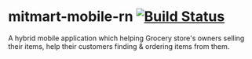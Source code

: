 # mitmart-mobile-rn [![Build Status](https://travis-ci.org/kadekParwanta/mitmart-mobile-rn.png)](https://travis-ci.org/kadekParwanta/mitmart-mobile-rn)
A hybrid mobile application which helping Grocery store's owners selling their items, help their customers finding &amp; ordering items from them.
